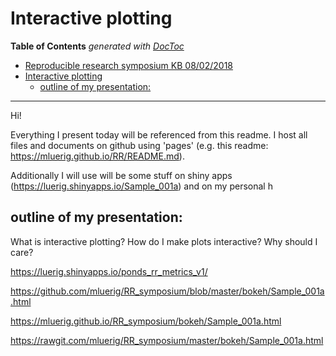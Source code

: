 
# Interactive plotting

<!-- START doctoc generated TOC please keep comment here to allow auto update -->
<!-- DON'T EDIT THIS SECTION, INSTEAD RE-RUN doctoc TO UPDATE -->
**Table of Contents**  *generated with [DocToc](https://github.com/thlorenz/doctoc)*

- [Reproducible research symposium KB 08/02/2018](#reproducible-research-symposium-kb-08022018)
- [Interactive plotting](#interactive-plotting)
  - [outline of my presentation:](#outline-of-my-presentation)

<!-- END doctoc generated TOC please keep comment here to allow auto update -->

---

Hi!

Everything I present today will be referenced from this readme. I host all files and documents on github using 'pages' (e.g. this readme: https://mluerig.github.io/RR/README.md).

Additionally I will use  will be some stuff on shiny apps (https://luerig.shinyapps.io/Sample_001a) and on my personal h

## outline of my presentation:



What is interactive plotting?
How do I make plots interactive?
Why should I care?

https://luerig.shinyapps.io/ponds_rr_metrics_v1/

https://github.com/mluerig/RR_symposium/blob/master/bokeh/Sample_001a.html

https://mluerig.github.io/RR_symposium/bokeh/Sample_001a.html

https://rawgit.com/mluerig/RR_symposium/master/bokeh/Sample_001a.html
